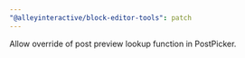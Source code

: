 ```yaml
---
"@alleyinteractive/block-editor-tools": patch
---
```


Allow override of post preview lookup function in PostPicker.
